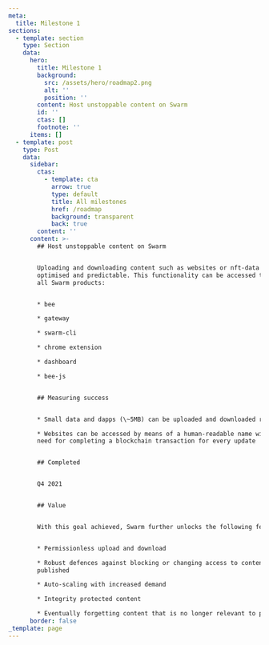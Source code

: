 ```yaml
---
meta:
  title: Milestone 1
sections:
  - template: section
    type: Section
    data:
      hero:
        title: Milestone 1
        background:
          src: /assets/hero/roadmap2.png
          alt: ''
          position: ''
        content: Host unstoppable content on Swarm
        id: ''
        ctas: []
        footnote: ''
      items: []
  - template: post
    type: Post
    data:
      sidebar:
        ctas:
          - template: cta
            arrow: true
            type: default
            title: All milestones
            href: /roadmap
            background: transparent
            back: true
        content: ''
      content: >-
        ## Host unstoppable content on Swarm


        Uploading and downloading content such as websites or nft-data is
        optimised and predictable. This functionality can be accessed through
        all Swarm products:


        * bee

        * gateway

        * swarm-cli

        * chrome extension

        * dashboard

        * bee-js


        ## Measuring success


        * Small data and dapps (\~5MB) can be uploaded and downloaded reliably

        * Websites can be accessed by means of a human-readable name without the
        need for completing a blockchain transaction for every update


        ## Completed


        Q4 2021


        ## Value


        With this goal achieved, Swarm further unlocks the following features:


        * Permissionless upload and download

        * Robust defences against blocking or changing access to content once
        published

        * Auto-scaling with increased demand

        * Integrity protected content

        * Eventually forgetting content that is no longer relevant to preserve
      border: false
_template: page
---
```


